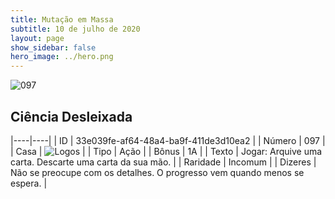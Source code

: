 ```yaml
---
title: Mutação em Massa
subtitle: 10 de julho de 2020
layout: page
show_sidebar: false
hero_image: ../hero.png
---
```


![097](https://cdn.keyforgegame.com/media/card_front/pt/479_097_R3C97J8JMPRV_pt.png)

## Ciência Desleixada

|----|----|
| ID | 33e039fe-af64-48a4-ba9f-411de3d10ea2 |
| Número | 097 |
| Casa | ![Logos](https://archonarcana.com/images/thumb/c/ce/Logos.png/22px-Logos.png "Logos") |
| Tipo | Ação |
| Bônus | 1A |
| Texto | Jogar: Arquive uma carta. Descarte uma carta da sua mão. |
| Raridade | Incomum |
| Dizeres | Não se preocupe com os detalhes.   O progresso vem quando menos se espera. |
